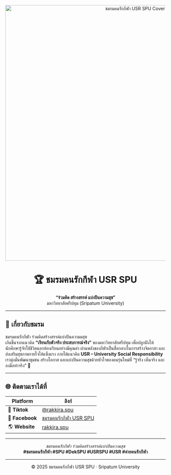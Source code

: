 <p align="center">
  <img src="https://github.com/user-attachments/assets/adf21f44-8f99-4330-b5b9-42a10fba49e3" alt="ชมรมคนรักกีฬา USR SPU Cover" width="800"/>
</p>

<h1 align="center">🏆 ชมรมคนรักกีฬา USR SPU</h1>

<p align="center">
  <b>“ร่วมคิด สร้างสรรค์ แบ่งปันความสุข”</b><br/>
  มหาวิทยาลัยศรีปทุม (Sripatum University)
</p>

---

## 💚 เกี่ยวกับชมรม

ชมรมคนรักกีฬา ร่วมคิดสร้างสรรค์แบ่งปันความมสุข  
เกิดขึ้นจากแนวคิด **“เรียนกับตัวจริง ประสบการณ์จริง”** ของมหาวิทยาลัยศรีปทุม
เพื่อปลูกฝังให้นักศึกษารู้จักใช้ชีวิตนอกห้องเรียนอย่างมีคุณค่า ผ่านพลังของกีฬาเป็นสื่อกลางในการสร้างจิตอาสา
และส่งเสริมสุขภาพกายใจให้แข็งแรง ภายใต้แนวคิด **USR – University Social Responsibility**
เรามุ่งมั่นพัฒนาชุมชน สร้างโอกาส และแบ่งปันความสุขด้วยหัวใจของคนรุ่นใหม่ที่ “รู้จริง เห็นจริง และลงมือทำจริง” 💪  

---

## 🌐 ติดตามเราได้ที่

| Platform | ลิงก์ |
|-----------|-------|
| 🎵 **Tiktok** | [@rakkira.spu](https://www.tiktok.com/@rakkira.spu) |
| 📘 **Facebook** | [ชมรมคนรักกีฬา USR SPU](https://www.facebook.com/rakkira.spu) |
| 🌎 **Website** | [rakkira.spu](https://northsnx.github.io/rakkira.spu) |

---

<p align="center">
  <i>ชมรมคนรักกีฬา ร่วมคิดสร้างสรรค์แบ่งปันความสุข</i><br/>
  <b>#ชมรมคนรักกีฬา #SPU #DekSPU #USRSPU #USR #ค่ายคนรักกีฬา</b>
</p>

---

<p align="center">
  © 2025 ชมรมคนรักกีฬา USR SPU · Sripatum University
</p>
